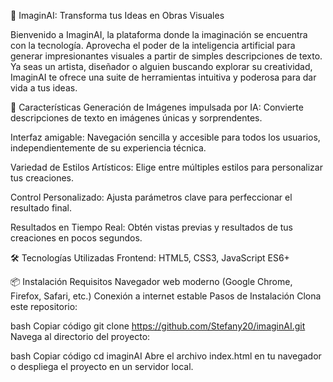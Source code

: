 🌟 ImaginAI: Transforma tus Ideas en Obras Visuales

Bienvenido a ImaginAI, la plataforma donde la imaginación se encuentra con la tecnología. Aprovecha el poder de la inteligencia artificial para generar impresionantes visuales a partir de simples descripciones de texto. Ya seas un artista, diseñador o alguien buscando explorar su creatividad, ImaginAI te ofrece una suite de herramientas intuitiva y poderosa para dar vida a tus ideas.


🚀 Características
Generación de Imágenes impulsada por IA: Convierte descripciones de texto en imágenes únicas y sorprendentes.

Interfaz amigable: Navegación sencilla y accesible para todos los usuarios, independientemente de su experiencia técnica.

Variedad de Estilos Artísticos: Elige entre múltiples estilos para personalizar tus creaciones.

Control Personalizado: Ajusta parámetros clave para perfeccionar el resultado final.

Resultados en Tiempo Real: Obtén vistas previas y resultados de tus creaciones en pocos segundos.


🛠️ Tecnologías Utilizadas
Frontend: HTML5, CSS3, JavaScript ES6+

📦 Instalación
Requisitos
Navegador web moderno (Google Chrome, Firefox, Safari, etc.)
Conexión a internet estable
Pasos de Instalación
Clona este repositorio:

bash
Copiar código
git clone https://github.com/Stefany20/imaginAI.git
Navega al directorio del proyecto:

bash
Copiar código
cd imaginAI
Abre el archivo index.html en tu navegador o despliega el proyecto en un servidor local.

